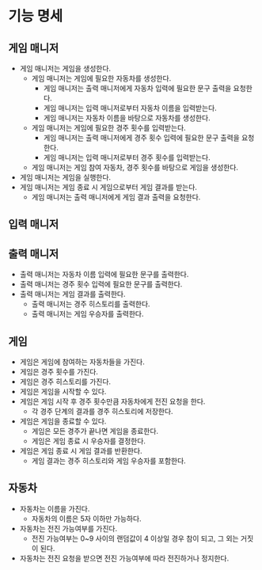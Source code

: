 # 기능 명세

## 게임 매니저
- 게임 매니저는 게임을 생성한다.
  - 게임 매니저는 게임에 필요한 자동차를 생성한다.
    - 게임 매니저는 출력 매니저에게 자동차 입력에 필요한 문구 출력을 요청한다.
    - 게임 매니저는 입력 매니저로부터 자동차 이름을 입력받는다.
    - 게임 매니저는 자동차 이름을 바탕으로 자동차를 생성한다.
  - 게임 매니저는 게임에 필요한 경주 횟수를 입력받는다.
    - 게임 매니저는 출력 매니저에게 경주 횟수 입력에 필요한 문구 출력을 요청한다.
    - 게임 매니저는 입력 매니저로부터 경주 횟수를 입력받는다.
  - 게임 매니저는 게임 참여 자동차, 경주 횟수를 바탕으로 게임을 생성한다.
- 게임 매니저는 게임을 실행한다.
- 게임 매니저는 게임 종료 시 게임으로부터 게임 결과를 받는다.
  - 게임 매니저는 출력 매니저에게 게임 결과 출력을 요청한다.

## 입력 매니저

## 출력 매니저
- 출력 매니저는 자동차 이름 입력에 필요한 문구를 출력한다.
- 출력 매니저는 경주 횟수 입력에 필요한 문구를 출력한다.
- 출력 매니저는 게임 결과를 출력한다.
  - 출력 매니저는 경주 히스토리를 출력한다.
  - 출력 매니저는 게임 우승자를 출력한다.

## 게임
- 게임은 게임에 참여하는 자동차들을 가진다.
- 게임은 경주 횟수를 가진다.
- 게임은 경주 히스토리를 가진다.
- 게임은 게임을 시작할 수 있다.
- 게임은 게임 시작 후 경주 횟수만큼 자동차에게 전진 요청을 한다.
  - 각 경주 단계의 결과를 경주 히스토리에 저장한다.
- 게임은 게임을 종료할 수 있다.
  - 게임은 모든 경주가 끝나면 게임을 종료한다.
  - 게임은 게임 종료 시 우승자를 결정한다.
- 게임은 게임 종료 시 게임 결과를 반환한다.
  - 게임 결과는 경주 히스토리와 게임 우승자를 포함한다.

## 자동차

- 자동차는 이름을 가진다.
  - 자동차의 이름은 5자 이하만 가능하다.
- 자동차는 전진 가능여부를 가진다.
  - 전진 가능여부는 0~9 사이의 랜덤값이 4 이상일 경우 참이 되고, 그 외는 거짓이 된다.
- 자동차는 전진 요청을 받으면 전진 가능여부에 따라 전진하거나 정지한다.
